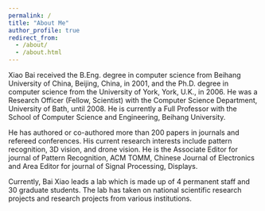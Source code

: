 ```yaml
---
permalink: /
title: "About Me"
author_profile: true
redirect_from: 
  - /about/
  - /about.html
---
```


Xiao Bai received the B.Eng. degree in computer science from Beihang University of China, Beijing, China, in 2001, and the Ph.D. degree in computer science from the University of York, York, U.K., in 2006. He was a Research Officer (Fellow, Scientist) with the Computer Science Department, University of Bath, until 2008. He is currently a Full Professor with the School of Computer Science and Engineering, Beihang University. 

He has authored or co-authored more than 200 papers in journals and refereed conferences. His current research interests include pattern recognition, 3D vision, and drone vision. He is the Associate Editor for journal of Pattern Recognition, ACM TOMM, Chinese Journal of Electronics and Area Editor for journal of Signal Processing, Displays.

Currently, Bai Xiao leads a lab which is made up of 4 permanent staff and 30 graduate students. The lab has taken on national scientific research projects and research projects from various institutions.
